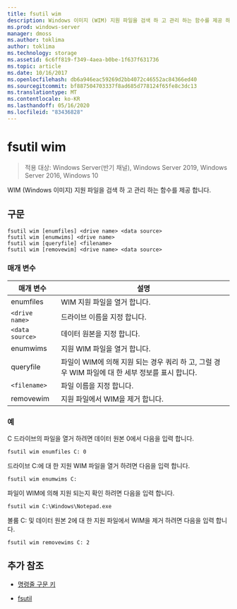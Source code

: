 ```yaml
---
title: fsutil wim
description: Windows 이미지 (WIM) 지원 파일을 검색 하 고 관리 하는 함수를 제공 하는 fsutil wim 명령에 대 한 참조 항목입니다.
ms.prod: windows-server
manager: dmoss
ms.author: toklima
author: toklima
ms.technology: storage
ms.assetid: 6c6ff819-f349-4aea-b0be-1f637f631736
ms.topic: article
ms.date: 10/16/2017
ms.openlocfilehash: db6a946eac59269d2bb4072c46552ac84366ed40
ms.sourcegitcommit: bf887504703337f8ad685d778124f65fe8c3dc13
ms.translationtype: MT
ms.contentlocale: ko-KR
ms.lasthandoff: 05/16/2020
ms.locfileid: "83436828"
---
```

# <a name="fsutil-wim"></a>fsutil wim

> 적용 대상: Windows Server(반기 채널), Windows Server 2019, Windows Server 2016, Windows 10

WIM (Windows 이미지) 지원 파일을 검색 하 고 관리 하는 함수를 제공 합니다.

## <a name="syntax"></a>구문

```
fsutil wim [enumfiles] <drive name> <data source>
fsutil wim [enumwims] <drive name>
fsutil wim [queryfile] <filename>
fsutil wim [removewim] <drive name> <data source>
```

### <a name="parameters"></a>매개 변수

| 매개 변수 | 설명 |
| --------- | ----------- |
| enumfiles | WIM 지원 파일을 열거 합니다. |
| `<drive name>` | 드라이브 이름을 지정 합니다. |
| `<data source>` | 데이터 원본을 지정 합니다. |
| enumwims | 지원 WIM 파일을 열거 합니다. |
| queryfile | 파일이 WIM에 의해 지원 되는 경우 쿼리 하 고, 그럴 경우 WIM 파일에 대 한 세부 정보를 표시 합니다. |
| `<filename>` | 파일 이름을 지정 합니다. |
| removewim | 지원 파일에서 WIM을 제거 합니다. |

### <a name="examples"></a>예

C 드라이브의 파일을 열거 하려면 데이터 원본 0에서 다음을 입력 합니다.

```
fsutil wim enumfiles C: 0
```

드라이브 C:에 대 한 지원 WIM 파일을 열거 하려면 다음을 입력 합니다.

```
fsutil wim enumwims C:
```

파일이 WIM에 의해 지원 되는지 확인 하려면 다음을 입력 합니다.

```
fsutil wim C:\Windows\Notepad.exe
```

볼륨 C: 및 데이터 원본 2에 대 한 지원 파일에서 WIM을 제거 하려면 다음을 입력 합니다.

```
fsutil wim removewims C: 2
```

## <a name="additional-references"></a>추가 참조

- [명령줄 구문 키](command-line-syntax-key.md)

- [fsutil](fsutil.md)

